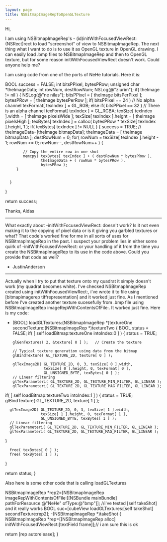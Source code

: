 ```yaml
---
layout: page
title: NSBitmapImageRepToOpenGLTexture
---
```


Hi,

I am using NSBitmapImageRep's - (id)initWithFocusedViewRect:(NSRect)rect to load "screenshot" of view to NSBitmapImageRep. The next thing what I want to do is to use it as OpenGL texture in OpenGL drawing. I can easily load .bmp files to NSBitmapImageRep and then to OpenGL texture, but for some reason initWithFocusedViewRect doesn't work. Could anyone help me?

I am using code from one of the ports of NeHe tutorials. Here it is:
    
  BOOL success = FALSE;
   int bitsPPixel, bytesPRow;
   unsigned char *theImageData;
   int rowNum, destRowNum;
   NSLog(@"ziurim");
   if( theImage != nil )
   {
   NSLog(@"ne nilas");
      bitsPPixel = [ theImage bitsPerPixel ];
      bytesPRow = [ theImage bytesPerRow ];
      if( bitsPPixel == 24 )        // No alpha channel
         texFormat[ texIndex ] = GL_RGB;
      else if( bitsPPixel == 32 )   // There is an alpha channel
         texFormat[ texIndex ] = GL_RGBA;
      texSize[ texIndex ].width = [ theImage pixelsWide ];
      texSize[ texIndex ].height = [ theImage pixelsHigh ];
      texBytes[ texIndex ] = calloc( bytesPRow * texSize[ texIndex ].height,
                                     1 );
      if( texBytes[ texIndex ] != NULL )
      {
         success = TRUE;
        // theImageData=[theImage bitmapData];
         theImageData = [ theImage bitmapData ];
         destRowNum = 0;
         for( rowNum = texSize[ texIndex ].height - 1; rowNum >= 0;
              rowNum--, destRowNum++ )
         {
         
            // Copy the entire row in one shot
            memcpy( texBytes[ texIndex ] + ( destRowNum * bytesPRow ),
                    theImageData + ( rowNum * bytesPRow ),
                    bytesPRow );
         }
         
         
      }
   }

   return success;


Thanks,
Aidas

----

What exactly about -initWithFocusedViewRect: doesn't work? Is it not even making it to the copying of pixel data or is it giving you garbled textures or what? That code's worked fine for me in all sorts of uses for NSBitmapImageRep in the past. I suspect your problem lies in either some quirk of -initWithFocusedViewRect: or your handling of it from the time you create the NSBitmapImageRep to its use in the code above. Could you provide that code as well?

- JustinAnderson

----

Actually when I try to put that texture onto my quadrat it simply doesn't work (my quadrat becomes white). I've checked NSBitmapImageRep created using initWithFocusedViewRect:, i've wrote it to file using [bitmapimagerep tiffrepresentation] and it worked just fine. As I mentioned before I've created another texture sucesefully from .bmp file using NSBitmapImageRep imageRepWithContentsOfFile:. It worked just fine. Here is my code:
    
- (BOOL) loadGLTextures:(NSBitmapImageRep *)textureOne secondTexture:(NSBitmapImageRep *)textureTwo
{
   BOOL status = FALSE;
   if( [ self loadBitmap:textureOne intoIndex:0 ] )
   {
      status = TRUE;

      glGenTextures( 2, &texture[ 0 ] );   // Create the texture

      // Typical texture generation using data from the bitmap
      glBindTexture( GL_TEXTURE_2D, texture[ 0 ] );

      glTexImage2D( GL_TEXTURE_2D, 0, 3, texSize[ 0 ].width,
                    texSize[ 0 ].height, 0, texFormat[ 0 ],
                    GL_UNSIGNED_BYTE, texBytes[ 0 ] );
      // Linear filtering
      glTexParameteri( GL_TEXTURE_2D, GL_TEXTURE_MIN_FILTER, GL_LINEAR );
      glTexParameteri( GL_TEXTURE_2D, GL_TEXTURE_MAG_FILTER, GL_LINEAR );



 if( [ self loadBitmap:textureTwo intoIndex:1 ] )
   {
      status = TRUE;
      glBindTexture( GL_TEXTURE_2D, texture[ 1 ] );

      glTexImage2D( GL_TEXTURE_2D, 0, 3, texSize[ 1 ].width,
                    texSize[ 1 ].height, 0, texFormat[ 1 ],
                    GL_UNSIGNED_BYTE, texBytes[ 1 ] );
      // Linear filtering
      glTexParameteri( GL_TEXTURE_2D, GL_TEXTURE_MIN_FILTER, GL_LINEAR );
      glTexParameteri( GL_TEXTURE_2D, GL_TEXTURE_MAG_FILTER, GL_LINEAR );
   }



      free( texBytes[ 0 ] );
      free( texBytes[ 1 ] );
   }
   
   
   
        
   
   

   return status;
}


Also here is some other code that is calling loadGLTextures
    
NSBitmapImageRep *rep2=[NSBitmapImageRep imageRepWithContentsOfFile:[[NSBundle mainBundle] pathForResource:@"NeHe" ofType:@"bmp"]];
//i've tested [self takeShot] and it really works
BOOL suc=[cubeView loadGLTextures:[self takeShot] secondTexture:rep2];
-(NSBitmapImageRep *)takeShot
{
NSBitmapImageRep *rep=[[NSBitmapImageRep alloc] initWithFocusedViewRect:[textField frame]];// i am sure this is ok 

return [rep autorelease];
}


